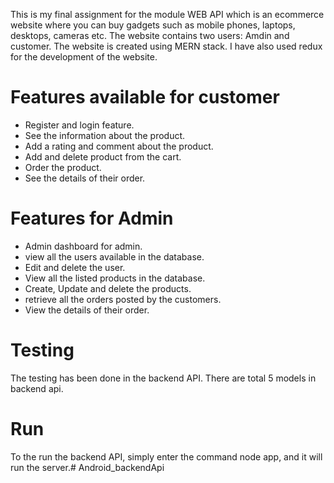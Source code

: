 This is my final assignment for the module WEB API which is an ecommerce website where you can buy gadgets such as mobile phones, laptops, desktops, cameras etc. The website contains two users: Amdin and customer. The website is created using MERN stack. I have also used redux for the development of the website.

# Features available for customer
- Register and login feature.
- See the information about the product.
- Add a rating and comment about the product.
- Add and delete product from the cart.
- Order the product.
- See the details of their order.

# Features for Admin
- Admin dashboard for admin.
- view all the users available in the database.
- Edit and delete the user.
- View all the listed products in the database.
- Create, Update and delete the products.
- retrieve all the orders posted by the customers.
- View the details of their order.



# Testing
The testing has been done in the backend API. There are total 5 models in backend api. 

# Run
To the run the backend API, simply enter the command node app, and it will run the server.# Android_backendApi
